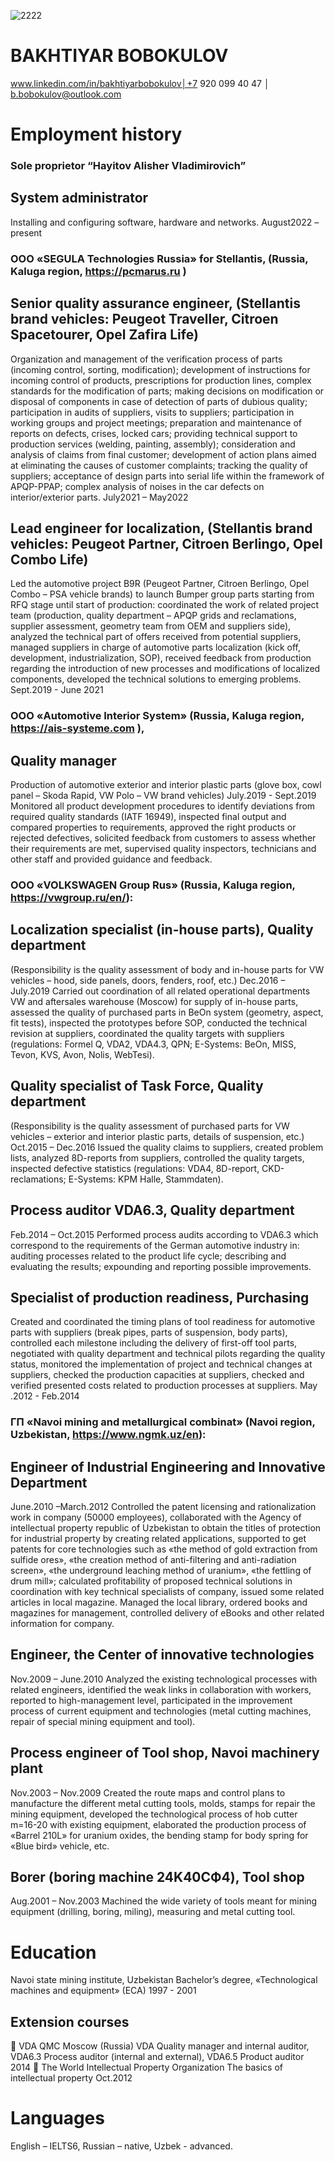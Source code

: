 ![2222](https://user-images.githubusercontent.com/118123604/202127214-082db439-b66d-4abd-ba05-9ec3364fedc7.jpg)
# BAKHTIYAR BOBOKULOV 
www.linkedin.com/in/bakhtiyarbobokulov│+7 920 099 40 47 │ b.bobokulov@outlook.com

# Employment history

### Sole proprietor “Hayitov Alisher Vladimirovich”
## System administrator
Installing and configuring software, hardware and networks.
August2022 – present


### ООО «SEGULA Technologies Russia» for Stellantis, (Russia, Kaluga region, https://pcmarus.ru )
## Senior quality assurance engineer, (Stellantis brand vehicles: Peugeot Traveller, Citroen Spacetourer, Opel Zafira Life)
Organization and management of the verification process of parts (incoming control, sorting, modification); development of instructions for incoming control of products, prescriptions for production lines, complex standards for the modification of parts; making decisions on modification or disposal of components in case of detection of parts of dubious quality; participation in audits of suppliers, visits to suppliers; participation in working groups and project meetings; preparation and maintenance of reports on defects, crises, locked cars; providing technical support to production services (welding, painting, assembly); consideration and analysis of claims from final customer; development of action plans aimed at eliminating the causes of customer complaints; tracking the quality of suppliers; acceptance of design parts into serial life within the framework of APQP-PPAP; complex analysis of noises in the car defects on interior/exterior parts.
July2021 – May2022

## Lead engineer for localization, (Stellantis brand vehicles: Peugeot Partner, Citroen Berlingo, Opel Combo Life)
Led the automotive project B9R (Peugeot Partner, Citroen Berlingo, Opel Combo – PSA vehicle brands) to launch Bumper group parts starting from RFQ stage until start of production: coordinated the work of related project team (production, quality department – APQP grids and reclamations, supplier assessment, geometry team from OEM and suppliers side), analyzed the technical part of offers received from potential suppliers, managed suppliers in charge of automotive parts localization (kick off, development, industrialization, SOP), received feedback from production regarding the introduction of new processes and modifications of localized components, developed the technical solutions to emerging problems.
Sept.2019 - June 2021

### ООО «Automotive Interior System» (Russia, Kaluga region, https://ais-systeme.com ), 
## Quality manager
Production of automotive exterior and interior plastic parts (glove box, cowl panel – Skoda Rapid, VW Polo – VW brand vehicles)
July.2019 - Sept.2019
Monitored all product development procedures to identify deviations from required quality standards (IATF 16949), inspected final output and compared properties to requirements, approved the right products or rejected defectives, solicited feedback from customers to assess whether their requirements are met, supervised quality inspectors, technicians and other staff and provided guidance and feedback.

### ООО «VOLKSWAGEN Group Rus» (Russia, Kaluga region, https://vwgroup.ru/en/):
## Localization specialist (in-house parts), Quality department
(Responsibility is the quality assessment of body and in-house parts for VW vehicles – hood, side panels, doors, fenders, roof, etc.)
Dec.2016 – July.2019
Carried out coordination of all related operational departments VW and aftersales warehouse (Moscow) for supply of in-house parts, assessed the quality of purchased parts in BeOn system (geometry, aspect, fit tests), inspected the prototypes before SOP, conducted the technical revision at suppliers, coordinated the quality targets with suppliers (regulations: Formel Q, VDA2, VDA4.3, QPN; E-Systems: BeOn, MISS, Tevon, KVS, Avon, Nolis, WebTesi).

## Quality specialist of Task Force, Quality department
(Responsibility is the quality assessment of purchased parts for VW vehicles – exterior and interior plastic parts, details of suspension, etc.)
Oct.2015 – Dec.2016
Issued the quality claims to suppliers, created problem lists, analyzed 8D-reports from suppliers, controlled the quality targets, inspected defective statistics (regulations: VDA4, 8D-report, CKD-reclamations; E-Systems: KPM Halle, Stammdaten).

## Process auditor VDA6.3, Quality department
Feb.2014 – Oct.2015
Performed process audits according to VDA6.3 which correspond to the requirements of the German automotive industry in: auditing processes related to the product life cycle; describing and evaluating the results; expounding and reporting possible improvements.

## Specialist of production readiness, Purchasing
Created and coordinated the timing plans of tool readiness for automotive parts with suppliers (break pipes, parts of suspension, body parts), controlled each milestone including the delivery of first-off tool parts, negotiated with quality department and technical pilots regarding the quality status, monitored the implementation of project and technical changes at suppliers, checked the production capacities at suppliers, checked and verified presented costs related to production processes at suppliers.
May .2012 - Feb.2014


### ГП «Navoi mining and metallurgical combinat» (Navoi region, Uzbekistan, https://www.ngmk.uz/en):
## Engineer of Industrial Engineering and Innovative Department
June.2010 –March.2012
Controlled the patent licensing and rationalization work in company (50000 employees), collaborated with the Agency of intellectual property republic of Uzbekistan to obtain the titles of protection for industrial property by creating related applications, supported to get patents for core technologies such as «the method of gold extraction from sulfide ores», «the creation method of anti-filtering and anti-radiation screen», «the underground leaching method of uranium», «the fettling of drum mill»; calculated profitability of proposed technical solutions in coordination with key technical specialists of company, issued some related articles in local magazine. Managed the local library, ordered books and magazines for management, controlled delivery of eBooks and other related information for company.

## Engineer, the Center of innovative technologies
Nov.2009 – June.2010
Analyzed the existing technological processes with related engineers, identified the weak links in collaboration with workers, reported to high-management level, participated in the improvement process of current equipment and technologies (metal cutting machines, repair of special mining equipment and tool).

## Process engineer of Tool shop, Navoi machinery plant
Nov.2003 – Nov.2009
Created the route maps and control plans to manufacture the different metal cutting tools, molds, stamps for repair the mining equipment, developed the technological process of hob cutter m=16-20 with existing equipment, elaborated the production process of «Barrel 210L» for uranium oxides, the bending stamp for body spring for «Blue bird» vehicle, etc.

## Borer (boring machine 24K40CФ4), Tool shop
Aug.2001 – Nov.2003
Machined the wide variety of tools meant for mining equipment (drilling, boring, miling), measuring and metal cutting tool.


# Education
Navoi state mining institute, Uzbekistan
Bachelor’s degree, «Technological machines and equipment» (ECA)
1997 - 2001

## Extension courses
 VDA QMC Moscow (Russia)
VDA Quality manager and internal auditor,
VDA6.3 Process auditor (internal and external),
VDA6.5 Product auditor
2014
 The World Intellectual Property Organization
The basics of intellectual property
Oct.2012

# Languages
English – IELTS6,
Russian – native,
Uzbek - advanced.
